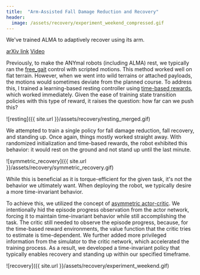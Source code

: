 ```yaml
---
title:  "Arm-Assisted Fall Damage Reduction and Recovery"
header:
  image: /assets/recovery/experiment_weekend_compressed.gif
---
```


We've trained ALMA to adaptively recover using its arm.

[arXiv link](https://arxiv.org/abs/2303.05486)
[Video](https://www.youtube.com/watch?v=avwg2HqGi8s)

Previously, to make the ANYmal robots (including ALMA) rest, we typically ran the [free_gait](https://github.com/leggedrobotics/free_gait) control with scripted motions. This method worked well on flat terrain. However, when we went into wild terrains or attached payloads, the motions would sometimes deviate from the planned course. To address this, I trained a learning-based resting controller using [time-based rewards](https://sites.google.com/leggedrobotics.com/end-to-end-loco-navigation/home), which worked immediately. Given the ease of training state transition policies with this type of reward, it raises the question: how far can we push this?

![resting]({{ site.url }}/assets/recovery/resting_merged.gif)

We attempted to train a single policy for fall damage reduction, fall recovery, and standing up. Once again, things mostly worked straight away. With randomized initialization and time-based rewards, the robot exhibited this behavior: it would rest on the ground and not stand up until the last minute.

![symmetric_recovery]({{ site.url }}/assets/recovery/symmetric_recovery.gif)

While this is beneficial as it is torque-efficient for the given task, it's not the behavior we ultimately want. When deploying the robot, we typically desire a more time-invariant behavior.

To achieve this, we utilized the concept of [asymmetric actor-critic](https://arxiv.org/abs/1710.06542). We intentionally hid the episode progress observation from the actor network, forcing it to maintain time-invariant behavior while still accomplishing the task. The critic still needed to observe the episode progress, because, for the time-based reward environments, the value function that the critic tries to estimate is time-dependent. We further added more privileged information from the simulator to the critic network, which accelerated the training process. As a result, we developed a time-invariant policy that typically enables recovery and standing up within our specified timeframe.

![recovery]({{ site.url }}/assets/recovery/experiment_weekend.gif)